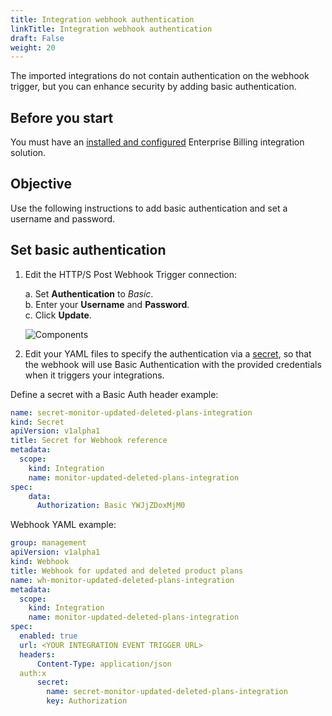 ```yaml
---
title: Integration webhook authentication
linkTitle: Integration webhook authentication
draft: False
weight: 20
---
```

The imported integrations do not contain authentication on the webhook trigger, but you can enhance security by adding basic authentication.  

## Before you start

You must have an [installed and configured](/docs/manage_marketplace/customize_marketplace/marketplace_billing/billing_integration/intall_configure_billing_integration) Enterprise Billing integration solution.

## Objective

Use the following instructions to add basic authentication and set a username and password.

## Set basic authentication

1. Edit the HTTP/S Post Webhook Trigger connection:

    a. Set **Authentication** to *Basic*. <br />
    b. Enter your **Username** and **Password**. <br />
    c. Click **Update**.

    ![Components](/Images/marketplace/billing_integration/webhook1.png)

2. Edit your YAML files to specify the authentication via a [secret](https://docs.axway.com/bundle/amplify-central/page/docs/integrate_with_central/webhook/), so that the webhook will use Basic Authentication with the provided credentials when it triggers your integrations.

Define a secret with a Basic Auth header example:

```yaml
name: secret-monitor-updated-deleted-plans-integration
kind: Secret
apiVersion: v1alpha1
title: Secret for Webhook reference
metadata:
  scope:
    kind: Integration
    name: monitor-updated-deleted-plans-integration
spec:
    data:
      Authorization: Basic YWJjZDoxMjM0
```

Webhook YAML example:

```yaml
group: management
apiVersion: v1alpha1
kind: Webhook
title: Webhook for updated and deleted product plans
name: wh-monitor-updated-deleted-plans-integration
metadata:
  scope:
    kind: Integration
    name: monitor-updated-deleted-plans-integration
spec:
  enabled: true
  url: <YOUR INTEGRATION EVENT TRIGGER URL>
  headers:
      Content-Type: application/json
  auth:x
      secret:
        name: secret-monitor-updated-deleted-plans-integration
        key: Authorization
```

